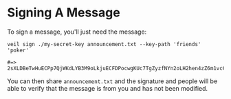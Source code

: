 # Signing A Message

To sign a message, you'll just need the message:

```shell
veil sign ./my-secret-key announcement.txt --key-path 'friends' 'poker'

#=> 2sXLDBeTwHuECPp7QjWKdLYB3M9oLkjuECFDPocwgKUc7TgZyzfNYn2oLH2hen4zZ6m1vc6CwJsSBXiYhaM35udN
```

You can then share `announcement.txt` and the signature and people will be able to verify that the
message is from you and has not been modified.
